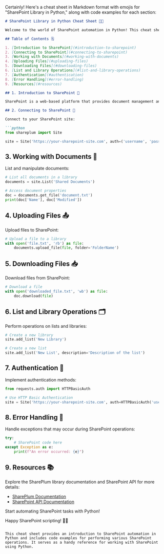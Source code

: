 Certainly! Here's a cheat sheet in Markdown format with emojis for "SharePoint Library in Python," along with code examples for each section:

```markdown
# SharePoint Library in Python Cheat Sheet 🚀📂

Welcome to the world of SharePoint automation in Python! This cheat sheet will guide you through essential operations for interacting with SharePoint using Python. Don't forget to follow the author, [Fardeen Ahmad Khan](https://github.com/I-Fardeen), for more Python and programming insights! 🙌

## Table of Contents 🗒️

1. [Introduction to SharePoint](#introduction-to-sharepoint)
2. [Connecting to SharePoint](#connecting-to-sharepoint)
3. [Working with Documents](#working-with-documents)
4. [Uploading Files](#uploading-files)
5. [Downloading Files](#downloading-files)
6. [List and Library Operations](#list-and-library-operations)
7. [Authentication](#authentication)
8. [Error Handling](#error-handling)
9. [Resources](#resources)

## 1. Introduction to SharePoint 📑

SharePoint is a web-based platform that provides document management and collaboration features. With Python, you can automate tasks and interact with SharePoint data.

## 2. Connecting to SharePoint 🔗

Connect to your SharePoint site:

```python
from shareplum import Site

site = Site('https://your-sharepoint-site.com', auth=('username', 'password'))
```

## 3. Working with Documents 📄

List and manipulate documents:

```python
# List all documents in a library
documents = site.List('Shared Documents')

# Access document properties
doc = documents.get_file('document.txt')
print(doc['Name'], doc['Modified'])
```

## 4. Uploading Files 📤

Upload files to SharePoint:

```python
# Upload a file to a library
with open('file.txt', 'rb') as file:
    documents.upload_file(file, folder='FolderName')
```

## 5. Downloading Files 📥

Download files from SharePoint:

```python
# Download a file
with open('downloaded_file.txt', 'wb') as file:
    doc.download(file)
```

## 6. List and Library Operations 🗂️

Perform operations on lists and libraries:

```python
# Create a new library
site.add_list('New Library')

# Create a new list
site.add_list('New List', description='Description of the list')
```

## 7. Authentication 🔐

Implement authentication methods:

```python
from requests.auth import HTTPBasicAuth

# Use HTTP Basic Authentication
site = Site('https://your-sharepoint-site.com', auth=HTTPBasicAuth('username', 'password'))
```

## 8. Error Handling 🐞

Handle exceptions that may occur during SharePoint operations:

```python
try:
    # SharePoint code here
except Exception as e:
    print(f"An error occurred: {e}")
```

## 9. Resources 📚

Explore the SharePlum library documentation and SharePoint API for more details:

- [SharePlum Documentation](https://github.com/kongzivk/shareplum)
- [SharePoint API Documentation](https://docs.microsoft.com/en-us/sharepoint/dev/)

Start automating SharePoint tasks with Python!

Happy SharePoint scripting! 🚀📂
```

This cheat sheet provides an introduction to SharePoint automation in Python and includes code examples for performing various SharePoint operations. It serves as a handy reference for working with SharePoint using Python.

